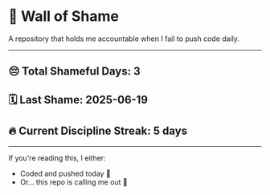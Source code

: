 # 🧱 Wall of Shame

A repository that holds me accountable when I fail to push code daily.

---

## 😔 Total Shameful Days: **3**
## 🗓️ Last Shame: **2025-06-19**
## 🔥 Current Discipline Streak: **5 days**

---

If you're reading this, I either:
- Coded and pushed today 💪
- Or... this repo is calling me out 😤
